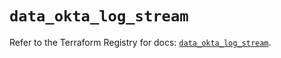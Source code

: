 # `data_okta_log_stream`

Refer to the Terraform Registry for docs: [`data_okta_log_stream`](https://registry.terraform.io/providers/okta/okta/4.8.0/docs/data-sources/log_stream).
